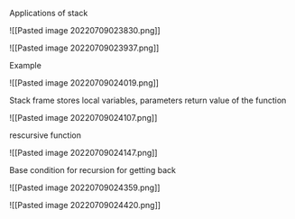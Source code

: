 Applications of stack

![[Pasted image 20220709023830.png]]

![[Pasted image 20220709023937.png]]

Example

![[Pasted image 20220709024019.png]]

Stack frame stores local variables, parameters return value of the function

![[Pasted image 20220709024107.png]]

rescursive function

![[Pasted image 20220709024147.png]]

Base condition for recursion for getting back

![[Pasted image 20220709024359.png]]

![[Pasted image 20220709024420.png]]

